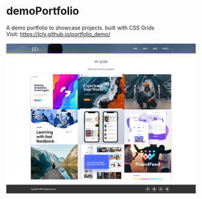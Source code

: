 # demoPortfolio

A demo portfolio to showcase projects. built with CSS Grids
<br/>
Visit: https://lcly.github.io/portfolio_demo/
<br/>
<br/>
![demo](demo.PNG)
